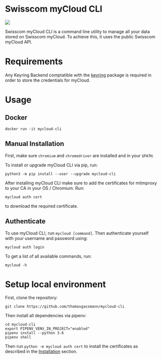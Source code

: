 # Swisscom myCloud CLI

![](https://github.com/thomasgassmann/mycloud-cli/workflows/.github/workflows/release.yml/badge.svg)

Swisscom myCloud CLI is a command line utility to manage all your data stored on Swisscom myCloud. To achieve this, it uses the public Swisscom myCloud API.

# Requirements
Any Keyring Backend comptatible with the [keyring](https://pypi.org/project/keyring) package is required in order to store the credentials for myCloud.

# Usage

## Docker

```
docker run -it mycloud-cli
```

## Manual Installation

First, make sure `chromium` and `chromedriver` are installed and in your `$PATH`.

To install or upgrade myCloud CLI via pip, run:

```
python3 -m pip install --user --upgrade mycloud-cli
```

After installing myCloud CLI make sure to add the certificates for mitmproxy to your CA in your OS / Chromium. Run:

```
mycloud auth cert
```

to download the required certificate.

## Authenticate
To use myCloud CLI, run `mycloud [command]`.
Then authenticate yourself with your username and password using:

```
mycloud auth login
```

To get a list of all available commands, run:

```
mycloud -h
```

# Setup local environment

First, clone the repository:

```
git clone https://github.com/thomasgassmann/mycloud-cli
```

Then install all dependencies via pipenv:

```
cd mycloud-cli
export PIPENV_VENV_IN_PROJECT="enabled"
pipenv install --python 3.6
pipenv shell
```

Then run `python -m mycloud auth cert` to install the certificates as described in the [Installation](#Installation) section.
